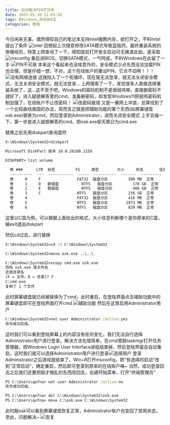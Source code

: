 ```yaml
---
title: 如何解决PIN不可用
date: 2025-05-28 11:03:58
tags: [Windows,系统BUG]
categories: 教程
---
```


今日闲来无事，偶然得知自己的笔记本支持Intel傲腾内存，欲打开之，不料Intel提出了条件
![intel](Intel.png)
回想起上次随意修改SATA模式导致蓝瓶钙，最终重装系统的惨痛经历，特意上网查询了一下，得知提前打开安全启动可无痛渡此劫，遂采取
![msconfig](msconfig.png)
重启进BIOS，切换SATA模式，一气呵成，不料Windows在此留了一手
![PIN不可用](error.png)
本来这个看起来也没啥意外的，安全模式少点东西没法加载PIN也合理，但是仔细一想，不对，这个在线账户的重设PIN，它点不动啊！！！
![没有网络连接](no_internet.png)
这就陷入了一个死循环，现在我无法登录，就无法关闭安全模式，无法关闭安全模式，就无法登录...
上网搜索了一下，发现很多人直接选择重装系统了，这...这不至于吧，Windows的密码机制不是很弱鸡嘛，直接删密码不就好了，进入疑惑解答里的cmd，准备删密码，却发现Windows11把弱鸡密码机制加强了，在线账户不让改密码！
![改密码报错](failed_to_change_passwd.png)
又是一番网上冲浪，总算找到了一个比较曲线救国的办法，简而言之就是把辅助功能的某个东西(如屏幕键盘osk.exe)替换为cmd，然后登录到Administrator，进而关闭安全模式
上手实操一下，第一步是进入疑惑解答的cmd，把osk.exe偷天换日为cmd.exe

替换之前先用diskpart查询盘符

```cmd
X:\Windows\System32>diskpart

Microsoft DiskPart 版本 10.0.26100.1150

DISKPART> list volume

  卷 ###      LTR  标签         FS     类型        大小     状态       信息
  ----------  ---  -----------  -----  ----------  -------  ---------  --------
  卷     0     F                FAT32  磁盘分区         500 MB  正常
  卷     1     D   数据盘          NTFS   磁盘分区         178 GB  正常         页面文件
  卷     2     E   数据盘          NTFS   磁盘分区         406 GB  正常
  卷     3     C                NTFS   磁盘分区         236 GB  正常         启动
  卷     4                      FAT32  磁盘分区         416 MB  正常         系统
  卷     5                      NTFS   磁盘分区        1073 MB  正常         已隐藏
  卷     6                      NTFS   磁盘分区         829 MB  正常         已隐藏
```

这里以C盘为例，可以根据上面给出的格式，大小信息判断哪个是你原来的C盘，输exit退出diskpart

然后cd过去，进行替换

```cmd
X:\Windows\System32>cd /d C:\Windows\System32

C:\Windows\System32>move osk.exe ..\..\

C:\Windows\System32>xcopy cmd.exe osk.exe
目标 osk.exe 是文件名
还是目录名
(F = 文件，D = 目录)? F
C:cmd.exe
复制了 1 个文件
```

此时屏幕键盘就已经被替换为了cmd，此时重启，在登陆界面点击辅助功能中的屏幕键盘即可在登陆界面打开cmd
![辅助功能](accessibility.png)
然后在这里启用Administrator用户

```cmd
C:\Windows\System32>net user Administrator /active:yes
命令成功完成。
```

这时我们可以看到登陆屏幕上的内容没有任何变化，我们无法自行选择Administrator用户进行登录，解决方法也很简单，在cmd里敲taskmgr打开任务管理器，把Windows Login User Interface进程结束掉，然后登陆界面会自动重启，这时我们就可以选择Administrator用户进行登录![选择用户](select_user.png)
登录Administrator之后游戏就结束了，Win+R打开msconfig，把"有选择的启动"改到"正常启动"，确定重启，然后即可登录到原来的在线账户咯~
当然，成功登录回去之后我们还要把刚才搞乱的东西改回去，右键开始菜单，打开"终端管理员"

```cmd
PS C:\Users\qofna> net user Administrator /active:no
命令成功完成。

PS C:\Users\qofna> del C:\Windows\System32\osk.exe
PS C:\Users\qofna> move C:\osk.exe C:\Windows\System32
```

此时敲osk可以看到屏幕键盘恢复正常，Administrator账户也变回了禁用状态，至此，问题解决~
![恢复](recovery.png)

